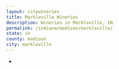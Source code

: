 ```yaml
---
layout: citywineries
title: Markleville Wineries
description: Wineries in Markleville, IN
permalink: /indiana/madison/markleville/
state: in
county: madison
city: markleville
---
```

-
